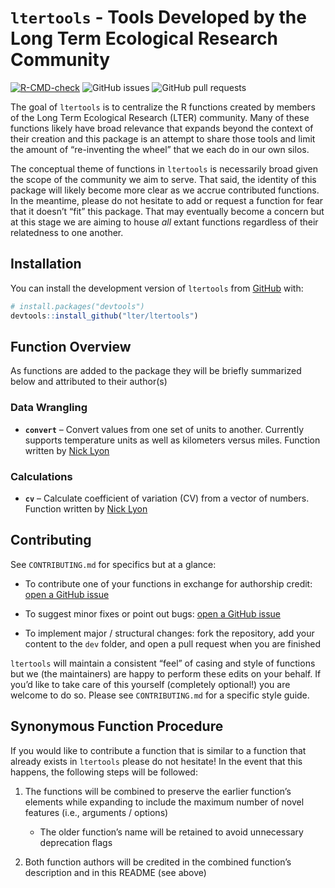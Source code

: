 
<!-- README.md is generated from README.Rmd. Please edit that file -->

# `ltertools` - Tools Developed by the Long Term Ecological Research Community

<!-- badges: start -->

[![R-CMD-check](https://github.com/lter/ltertools/actions/workflows/R-CMD-check.yaml/badge.svg)](https://github.com/lter/ltertools/actions/workflows/R-CMD-check.yaml)
![GitHub
issues](https://img.shields.io/github/issues-raw/lter/ltertools)
![GitHub pull
requests](https://img.shields.io/github/issues-pr/lter/ltertools)
<!-- badges: end -->

The goal of `ltertools` is to centralize the R functions created by
members of the Long Term Ecological Research (LTER) community. Many of
these functions likely have broad relevance that expands beyond the
context of their creation and this package is an attempt to share those
tools and limit the amount of “re-inventing the wheel” that we each do
in our own silos.

The conceptual theme of functions in `ltertools` is necessarily broad
given the scope of the community we aim to serve. That said, the
identity of this package will likely become more clear as we accrue
contributed functions. In the meantime, please do not hesitate to add or
request a function for fear that it doesn’t “fit” this package. That may
eventually become a concern but at this stage we are aiming to house
*all* extant functions regardless of their relatedness to one another.

## Installation

You can install the development version of `ltertools` from
[GitHub](https://github.com/) with:

``` r
# install.packages("devtools")
devtools::install_github("lter/ltertools")
```

## Function Overview

As functions are added to the package they will be briefly summarized
below and attributed to their author(s)

### Data Wrangling

- **`convert`** – Convert values from one set of units to another.
  Currently supports temperature units as well as kilometers versus
  miles. Function written by [Nick Lyon](https://njlyon0.github.io/)

### Calculations

- **`cv`** – Calculate coefficient of variation (CV) from a vector of
  numbers. Function written by [Nick Lyon](https://njlyon0.github.io/)

## Contributing

See `CONTRIBUTING.md` for specifics but at a glance:

- To contribute one of your functions in exchange for authorship credit:
  [open a GitHub issue](https://github.com/lter/ltertools/issues)

- To suggest minor fixes or point out bugs: [open a GitHub
  issue](https://github.com/lter/ltertools/issues)

- To implement major / structural changes: fork the repository, add your
  content to the `dev` folder, and open a pull request when you are
  finished

`ltertools` will maintain a consistent “feel” of casing and style of
functions but we (the maintainers) are happy to perform these edits on
your behalf. If you’d like to take care of this yourself (completely
optional!) you are welcome to do so. Please see `CONTRIBUTING.md` for a
specific style guide.

## Synonymous Function Procedure

If you would like to contribute a function that is similar to a function
that already exists in `ltertools` please do not hesitate! In the event
that this happens, the following steps will be followed:

1.  The functions will be combined to preserve the earlier function’s
    elements while expanding to include the maximum number of novel
    features (i.e., arguments / options)

    - The older function’s name will be retained to avoid unnecessary
      deprecation flags

2.  Both function authors will be credited in the combined function’s
    description and in this README (see above)
